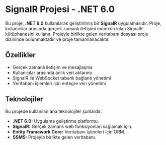 # SignalR Projesi - .NET 6.0

Bu proje, **.NET 6.0** kullanılarak geliştirilmiş bir **SignalR** uygulamasıdır. Proje, kullanıcılar arasında gerçek zamanlı iletişimi mümkün kılan SignalR kütüphanesini kullanır. Projeyle birlikte gelen veritabanı dosyası proje dizininde bulunmaktadır ve proje tamamlanacaktır.

## Özellikler

- Gerçek zamanlı iletişim ve mesajlaşma
- Kullanıcılar arasında anlık veri aktarımı
- SignalR ile WebSocket tabanlı bağlantı yönetimi
- Veritabanı işlemleri için entegre veri yönetimi

## Teknolojiler

Bu projede kullanılan ana teknolojiler şunlardır:

- **.NET 6.0:** Uygulama geliştirme platformu.
- **SignalR:** Gerçek zamanlı web fonksiyonları sağlamak için.
- **Entity Framework Core:** Veritabanı işlemleri için ORM.
- **SSMS:** Projeyle birlikte gelen veritabanı.


